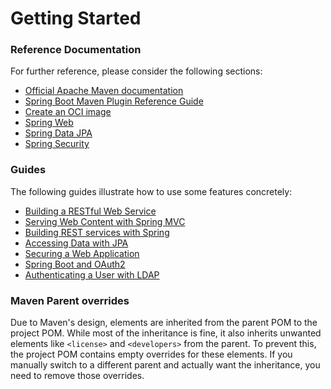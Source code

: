 # Getting Started

### Reference Documentation
For further reference, please consider the following sections:

* [Official Apache Maven documentation](https://maven.apache.org/guides/index.html)
* [Spring Boot Maven Plugin Reference Guide](https://docs.spring.io/spring-boot/docs/3.2.8/maven-plugin/reference/html/)
* [Create an OCI image](https://docs.spring.io/spring-boot/docs/3.2.8/maven-plugin/reference/html/#build-image)
* [Spring Web](https://docs.spring.io/spring-boot/docs/3.2.8/reference/htmlsingle/index.html#web)
* [Spring Data JPA](https://docs.spring.io/spring-boot/docs/3.2.8/reference/htmlsingle/index.html#data.sql.jpa-and-spring-data)
* [Spring Security](https://docs.spring.io/spring-boot/docs/3.2.8/reference/htmlsingle/index.html#web.security)

### Guides
The following guides illustrate how to use some features concretely:

* [Building a RESTful Web Service](https://spring.io/guides/gs/rest-service/)
* [Serving Web Content with Spring MVC](https://spring.io/guides/gs/serving-web-content/)
* [Building REST services with Spring](https://spring.io/guides/tutorials/rest/)
* [Accessing Data with JPA](https://spring.io/guides/gs/accessing-data-jpa/)
* [Securing a Web Application](https://spring.io/guides/gs/securing-web/)
* [Spring Boot and OAuth2](https://spring.io/guides/tutorials/spring-boot-oauth2/)
* [Authenticating a User with LDAP](https://spring.io/guides/gs/authenticating-ldap/)

### Maven Parent overrides

Due to Maven's design, elements are inherited from the parent POM to the project POM.
While most of the inheritance is fine, it also inherits unwanted elements like `<license>` and `<developers>` from the parent.
To prevent this, the project POM contains empty overrides for these elements.
If you manually switch to a different parent and actually want the inheritance, you need to remove those overrides.

